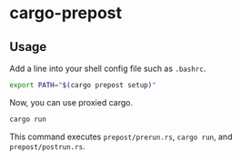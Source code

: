 # cargo-prepost

## Usage

Add a line into your shell config file such as `.bashrc`.

```bash
export PATH="$(cargo prepost setup)"
```

Now, you can use proxied cargo.

```bash
cargo run
```

This command executes `prepost/prerun.rs`, `cargo run`, and `prepost/postrun.rs`.
